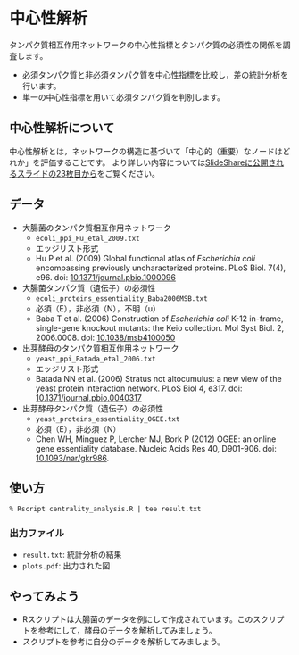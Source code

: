 # 中心性解析
タンパク質相互作用ネットワークの中心性指標とタンパク質の必須性の関係を調査します。
* 必須タンパク質と非必須タンパク質を中心性指標を比較し，差の統計分析を行います。
* 単一の中心性指標を用いて必須タンパク質を判別します。

## 中心性解析について
中心性解析とは，ネットワークの構造に基づいて「中心的（重要）なノードはどれか」を評価することです。
より詳しい内容については[SlideShareに公開されるスライドの23枚目から](https://www.slideshare.net/kztakemoto/r-seminar-on-igraph)をご覧ください。

## データ
  * 大腸菌のタンパク質相互作用ネットワーク
    * ``ecoli_ppi_Hu_etal_2009.txt``
    * エッジリスト形式
    * Hu P et al. (2009) Global functional atlas of *Escherichia coli* encompassing previously uncharacterized proteins. PLoS Biol. 7(4), e96. doi: [10.1371/journal.pbio.1000096](https://doi.org/10.1371/journal.pbio.1000096)
  * 大腸菌タンパク質（遺伝子）の必須性
    * ``ecoli_proteins_essentiality_Baba2006MSB.txt``
    * 必須（E），非必須（N），不明（u）
    * Baba T et al. (2006) Construction of *Escherichia coli* K-12 in-frame, single-gene knockout mutants: the Keio collection. Mol Syst Biol. 2, 2006.0008. doi: [10.1038/msb4100050](https://doi.org/10.1038/msb4100050)
  * 出芽酵母のタンパク質相互作用ネットワーク
    * ``yeast_ppi_Batada_etal_2006.txt``
    * エッジリスト形式
    * Batada NN et al. (2006) Stratus not altocumulus: a new view of the yeast protein interaction network. PLoS Biol 4, e317. doi: [10.1371/journal.pbio.0040317](https://doi.org/10.1371/journal.pbio.0040317)
  * 出芽酵母タンパク質（遺伝子）の必須性
    * ``yeast_proteins_essentiality_OGEE.txt``
    * 必須（E），非必須（N）
    * Chen WH, Minguez P, Lercher MJ, Bork P (2012) OGEE: an online gene essentiality database. Nucleic Acids Res 40, D901-906. doi: [10.1093/nar/gkr986](https://doi.org/10.1093/nar/gkr986).

## 使い方
```
% Rscript centrality_analysis.R | tee result.txt
```
### 出力ファイル
* ``result.txt``: 統計分析の結果
* ``plots.pdf``: 出力された図

## やってみよう
* Rスクリプトは大腸菌のデータを例にして作成されています。このスクリプトを参考にして，酵母のデータを解析してみましょう。
* スクリプトを参考に自分のデータを解析してみましょう。
